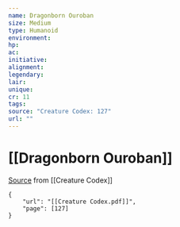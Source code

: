 ```yaml
---
name: Dragonborn Ouroban
size: Medium
type: Humanoid
environment: 
hp: 
ac: 
initiative: 
alignment: 
legendary: 
lair: 
unique: 
cr: 11
tags: 
source: "Creature Codex: 127"
url: ""
---
```

# [[Dragonborn Ouroban]]

[Source](zotero://open-pdf/library/items/NTNKJRHG?page=127) from [[Creature Codex]]

```pdf
{
	"url": "[[Creature Codex.pdf]]",
	"page": [127]
}
```

